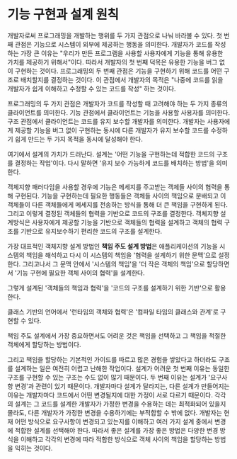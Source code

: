 # 기능 구현과 설계 원칙
개발자로써 프로그래밍을 개발하는 행위를 두 가지 관점으로 나눠 바라볼 수 있다. 첫 번째 관점은 기능으로 시스템이 외부에 제공하는 행동을 의미한다. 개발자가 코드를 작성하는 가장 큰 이유는 "우리가 만든 프로그램을 사용할 사용자에게 기능을 통해 유용한 가치를 제공하기 위해서"이다. 따라서 개발자의 첫 번째 덕목은 유용한 기능을 버그 없이 구현하는 것이다. 프로그래밍의 두 번째 관점은 기능을 구현하기 위해 코드를 어떤 구조로 배치할지를 결정하는 것이다. 이 관점에서 개발자의 목적은 "나중에 코드를 읽을 개발자가 쉽게 이해하고 수정할 수 있는 코드를 작성" 하는 것이다. 

프로그래밍의 두 가지 관점은 개발자가 코드를 작성할 때 고려해야 하는 두 가지 종류의 클라이언트를 의미한다. 기능 관점에서 클라이언트는 기능을 사용할 사용자를 의미한다. 구조 관점에서 클라이언트는 코드를 유지 보수할 개발자를 의미한다. 개발자는 사용자에게 제공할 기능을 버그 없이 구현하는 동시에 다른 개발자가 유지 보수할 코드를 수정하기 쉽게 만드는 두 가지 목적을 동시에 달성해야 한다. 

여기에서 설계의 가치가 드러난다. 설계는 '어떤 기능을 구현하는데 적합한 코드의 구조를 결정하는 작업'이다. 다시 말하면 '유지 보수 가능하게 코드를 배치하는 방법'을 의미한다.

객체지향 패러다임을 사용할 경우에 기능은 메세지를 주고받는 객체들 사이의 협력을 통해 구현된다. 기능을 구현하는데 필요한 행동들은 객체들 사이의 책임으로 분배되고 이 객체들이 다른 객체들에게 메세지를 전송하는 방식을 통해 더 큰 책임을 구현하게 된다. 그리고 이렇게 결정된 객체들의 협력을 기반으로 코드의 구조를 결정한다. 객체지향 설계방식은 사용자에게 제공할 기능을 기반으로 객체들의 협력을 설계하고 객체의 협력 구조를 기반으로 유지보수하기 편리한 코드의 구조를 설계한다.

가장 대표적인 객체지향 설계 방법인 **책임 주도 설계 방법**은 애플리케이션의 기능을 시스템의 책임을 해석하고 다시 이 시스템의 책임을 '협력을 설계하기 위한 문맥'으로 설정한다. 그리고나서 그 문맥 안에서 '시스템의 책임'을 '더 작은 객체의 책임'으로 할당하면서 '기능 구현에 필요한 객체 사이의 협력'을 설계한다.

그렇게 설계된 '객체들의 책임과 협력'을 '코드의 구조를 설계하기 위한 기반'으로 활용한다. 

클래스 기반의 언어에서 '런타임의 객체와 협력'은 '컴파일 타임의 클래스와 관계'로 구현할 수 있다. 

책임 주도 설계에서 가장 중요하면서도 어려운 것은 책임을 선택하고 그 책임을 적절한 객체에게 할당하는 방법이다. 

그리고 책임을 할당하는 기본적인 가이드를 따르고 많은 경험을 쌓았다고 하더라도 구조를 설계하는 일은 여전히 어렵고 난해한 작업이다. 설계가 어려운 첫 번째 이유는 동일한 구조를 구현할 수 있는 구조는 수도 없이 많기 때문이다. 두 번째 이유는 설계가 '요구사항 변경'과 관련이 있기 때문이다. 개발자마다 설계가 달라지는, 다른 설계가 만들어지는 이유는 개발자마다 코드에서 어떤 변경될지에 대한 가정이 서로 다르기 때문이다. 각각의 설계는 그 코드를 설계한 개발자가 가정한 변경을 수용하는 데는 최적화되어 있을지 몰라도, 다른 개발자가 가정한 변경을 수용하기에는 부적합할 수 밖에 없다. 개발자는 현재 어떤 방식으로 요구사항이 변경되고 있는지를 이해하고 여러 가지 설계 중에서 변경에 적합한 설계를 선택해야 한다. 따라서 좋은 설계를 가장 좋은 방법은 다양한 변경 방식을 이해하고 각각의 변경에 따라 적합한 방식으로 객체 사이의 책임을 할당하는 방법을 익히는 것이다. 